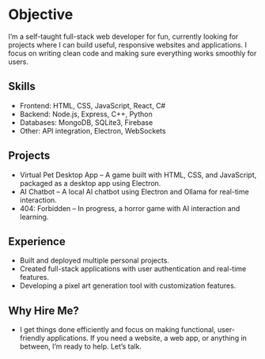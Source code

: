 # Objective

I’m a self-taught full-stack web developer for fun, currently looking for projects where I can build useful, responsive websites and applications. I focus on writing clean code and making sure everything works smoothly for users.

## Skills

- Frontend: HTML, CSS, JavaScript, React, C#
- Backend: Node.js, Express, C++, Python
- Databases: MongoDB, SQLite3, Firebase
- Other:  API integration, Electron, WebSockets

## Projects

- Virtual Pet Desktop App – A game built with HTML, CSS, and JavaScript, packaged as a desktop app using Electron.
- AI Chatbot – A local AI chatbot using Electron and Ollama for real-time interaction.
- 404: Forbidden – In progress, a horror game with AI interaction and learning.

## Experience

- Built and deployed multiple personal projects.
- Created full-stack applications with user authentication and real-time features.
- Developing a pixel art generation tool with customization features.

## Why Hire Me?

- I get things done efficiently and focus on making functional, user-friendly applications. If you need a website, a web app, or anything in between, I’m ready to help. Let’s talk.
